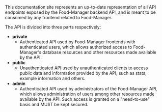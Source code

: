 This documentation site represents an up-to-date representation of all API endpoints exposed by the Food-Manager backend API, and is meant to be consumed by any frontend related to Food-Manager.

The API is divided into three parts respectively:
- **private**
	- Authenticated API used by Food-Manager frontends with authenticated users, which allows authorized access to Food-Manager's database resources and other resources made available by the API.
- **public**
	- Unauthenticated API used by unauthenticated clients to access public data and information provided by the API, such as stats, example information and others.
- **admin**
	- Authenticated API used by administrators of the Food-Manager API, which allows administration of users among other resources made available by the API. Such access is granted on a "need-to-use" basis and MUST be kept secured.